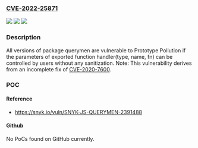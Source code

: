 ### [CVE-2022-25871](https://cve.mitre.org/cgi-bin/cvename.cgi?name=CVE-2022-25871)
![](https://img.shields.io/static/v1?label=Product&message=querymen&color=blue)
![](https://img.shields.io/static/v1?label=Version&message=n%2Fa&color=blue)
![](https://img.shields.io/static/v1?label=Vulnerability&message=Prototype%20Pollution&color=brighgreen)

### Description

All versions of package querymen are vulnerable to Prototype Pollution if the parameters of exported function handler(type, name, fn) can be controlled by users without any sanitization. Note: This vulnerability derives from an incomplete fix of [CVE-2020-7600](https://security.snyk.io/vuln/SNYK-JS-QUERYMEN-559867).

### POC

#### Reference
- https://snyk.io/vuln/SNYK-JS-QUERYMEN-2391488

#### Github
No PoCs found on GitHub currently.

